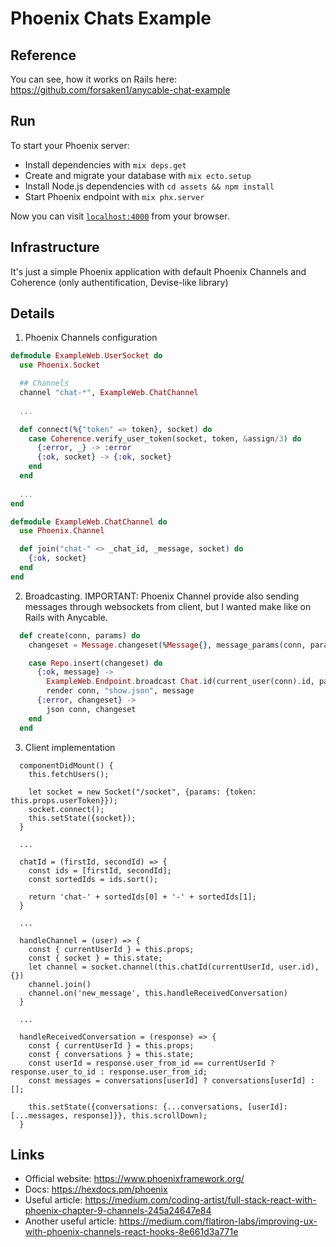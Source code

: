 # Phoenix Chats Example

## Reference

You can see, how it works on Rails here: https://github.com/forsaken1/anycable-chat-example

## Run

To start your Phoenix server:

  * Install dependencies with `mix deps.get`
  * Create and migrate your database with `mix ecto.setup`
  * Install Node.js dependencies with `cd assets && npm install`
  * Start Phoenix endpoint with `mix phx.server`

Now you can visit [`localhost:4000`](http://localhost:4000) from your browser.

## Infrastructure

It's just a simple Phoenix application with default Phoenix Channels and Coherence (only authentification, Devise-like library)

## Details

1. Phoenix Channels configuration

```elixir
defmodule ExampleWeb.UserSocket do
  use Phoenix.Socket

  ## Channels
  channel "chat-*", ExampleWeb.ChatChannel
  
  ...

  def connect(%{"token" => token}, socket) do
    case Coherence.verify_user_token(socket, token, &assign/3) do
      {:error, _} -> :error
      {:ok, socket} -> {:ok, socket}
    end
  end
  
  ...
end
```

```elixir
defmodule ExampleWeb.ChatChannel do
  use Phoenix.Channel

  def join("chat-" <> _chat_id, _message, socket) do
    {:ok, socket}
  end
end
```

2. Broadcasting. IMPORTANT: Phoenix Channel provide also sending messages through websockets from client, but I wanted make like on Rails with Anycable. 

```elixir
  def create(conn, params) do
    changeset = Message.changeset(%Message{}, message_params(conn, params))

    case Repo.insert(changeset) do
      {:ok, message} ->
        ExampleWeb.Endpoint.broadcast Chat.id(current_user(conn).id, params["user_id"]), "new_message", MessagesView.message_json(message)
        render conn, "show.json", message
      {:error, changeset} ->
        json conn, changeset
    end
  end
```

3. Client implementation

```es6
  componentDidMount() {
    this.fetchUsers();

    let socket = new Socket("/socket", {params: {token: this.props.userToken}});
    socket.connect();
    this.setState({socket});
  }
  
  ...

  chatId = (firstId, secondId) => {
    const ids = [firstId, secondId];
    const sortedIds = ids.sort();

    return 'chat-' + sortedIds[0] + '-' + sortedIds[1];
  }
  
  ...
  
  handleChannel = (user) => {
    const { currentUserId } = this.props;
    const { socket } = this.state;
    let channel = socket.channel(this.chatId(currentUserId, user.id), {})
    channel.join()
    channel.on('new_message', this.handleReceivedConversation)
  }

  ...
  
  handleReceivedConversation = (response) => {
    const { currentUserId } = this.props;
    const { conversations } = this.state;
    const userId = response.user_from_id == currentUserId ? response.user_to_id : response.user_from_id;
    const messages = conversations[userId] ? conversations[userId] : [];
    
    this.setState({conversations: {...conversations, [userId]: [...messages, response]}}, this.scrollDown);
  }
```

## Links

  * Official website: https://www.phoenixframework.org/
  * Docs: https://hexdocs.pm/phoenix
  * Useful article: https://medium.com/coding-artist/full-stack-react-with-phoenix-chapter-9-channels-245a24647e84
  * Another useful article: https://medium.com/flatiron-labs/improving-ux-with-phoenix-channels-react-hooks-8e661d3a771e
